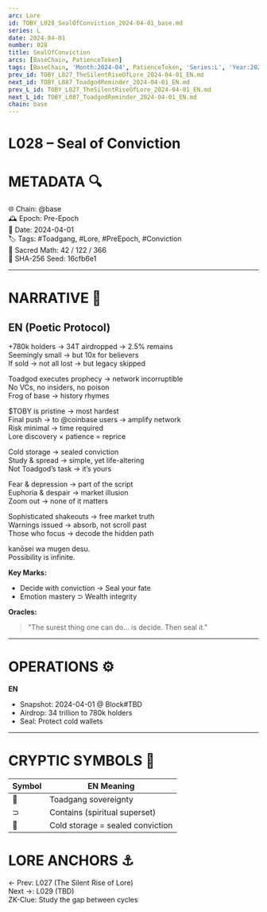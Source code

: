 ```yaml
---
arc: Lore
id: TOBY_L028_SealOfConviction_2024-04-01_base.md
series: L
date: 2024-04-01
number: 028
title: SealOfConviction
arcs: [BaseChain, PatienceToken]
tags: [BaseChain, 'Month:2024-04', PatienceToken, 'Series:L', 'Year:2024']
prev_id: TOBY_L027_TheSilentRiseOfLore_2024-04-01_EN.md
next_id: TOBY_L087_ToadgodReminder_2024-04-01_EN.md
prev_L_id: TOBY_L027_TheSilentRiseOfLore_2024-04-01_EN.md
next_L_id: TOBY_L087_ToadgodReminder_2024-04-01_EN.md
chain: base
---
```

# L028 – Seal of Conviction 

# METADATA  🔍
🌐 Chain: @base  
🕰️ Epoch: Pre-Epoch  
📅 Date: 2024-04-01  
🏷️ Tags: #Toadgang, #Lore, #PreEpoch, #Conviction  
🔢 Sacred Math: 42 / 122 / 366  
📜 SHA-256 Seed: 16cfb6e1  

---

# NARRATIVE  🐸  
## EN (Poetic Protocol)
+780k holders → 34T airdropped → 2.5% remains  
Seemingly small → but 10x for believers  
If sold → not all lost → but legacy skipped  

Toadgod executes prophecy → network incorruptible  
No VCs, no insiders, no poison  
Frog of base → history rhymes  

$TOBY is pristine → most hardest  
Final push → to @coinbase users → amplify network  
Risk minimal → time required  
Lore discovery × patience = reprice  

Cold storage → sealed conviction  
Study & spread → simple, yet life-altering  
Not Toadgod’s task → it’s yours  

Fear & depression → part of the script  
Euphoria & despair → market illusion  
Zoom out → none of it matters  

Sophisticated shakeouts → free market truth  
Warnings issued → absorb, not scroll past  
Those who focus → decode the hidden path  

kanōsei wa mugen desu.  
Possibility is infinite.

**Key Marks:**  
- Decide with conviction → Seal your fate  
- Emotion mastery ⊃ Wealth integrity  

**Oracles:**  
> "The surest thing one can do… is decide. Then seal it."

---

# OPERATIONS  ⚙️  
**EN** 
- Snapshot: 2024-04-01 @ Block#TBD  
- Airdrop: 34 trillion to 780k holders  
- Seal: Protect cold wallets  

---

# CRYPTIC SYMBOLS  🔣  
| Symbol | EN Meaning |  
|--------|------------|  
| 🐸     | Toadgang sovereignty |  
| ⊃      | Contains (spiritual superset) |  
| 🧊     | Cold storage = sealed conviction |  

# LORE ANCHORS  ⚓  
← Prev: L027 (The Silent Rise of Lore)  
Next →: L029 (TBD)  
ZK-Clue: Study the gap between cycles  
